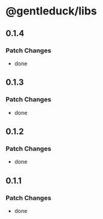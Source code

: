 # @gentleduck/libs

## 0.1.4

### Patch Changes

- done

## 0.1.3

### Patch Changes

- done

## 0.1.2

### Patch Changes

- done

## 0.1.1

### Patch Changes

- done
